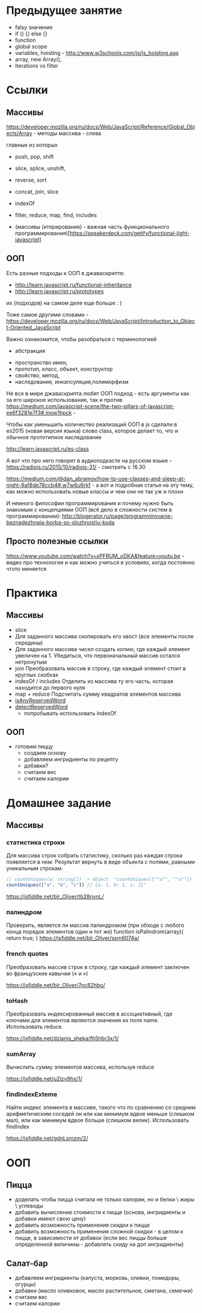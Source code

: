 # Предыдущее занятие
* falsy значения
* if () {} else {}
* function
* global scope
* variables, hoisting - http://www.w3schools.com/js/js_hoisting.asp
* array, new Array(), 
* iterations vs filter

# Ссылки
## Массивы

https://developer.mozilla.org/ru/docs/Web/JavaScript/Reference/Global_Objects/Array - методы массива - слева

главные из которых
* push, pop, shift
* slice, splice, unshift,
* reverse, sort
* concat, join, slice
* indexOf
* filter, reduce, map, find, includes

* (массивы (итерирование) - важная часть функционального программирования)[https://speakerdeck.com/getify/functional-light-javascript]

## ООП
Есть разные подходы к ООП в джаваскрипте: 
* http://learn.javascript.ru/functional-inheritance
* http://learn.javascript.ru/prototypes

их (подходов) на самом деле еще больше : )

Тоже самое другими словами - https://developer.mozilla.org/ru/docs/Web/JavaScript/Introduction_to_Object-Oriented_JavaScript

Важно ознакомится, чтобы разобраться с терминологией 
- абстракция 
* пространство имен, 
* прототип, класс, объект, конструктор
* свойство, метод, 
* наследование, инкапсуляция,полиморфизм

Не все в мире джаваскрипта любят ООП подход - есть аргументы как за его широкое использование, так и против
https://medium.com/javascript-scene/the-two-pillars-of-javascript-ee6f3281e7f3#.inow1hpck - 

Чтобы как уменьшить количество реализаций ООП в js сделали в es2015 (новая версия языка) слово class, которое делает то, что и обычное прототипное наследование

http://learn.javascript.ru/es-class

А вот что про него говорят в аудиоподкасте на русском языке - https://radiojs.ru/2015/10/radiojs-31/ - смотреть с 16.30

https://medium.com/@dan_abramov/how-to-use-classes-and-sleep-at-night-9af8de78ccb4#.w7w6u6rkf - а вот и подробная статья на эту тему, как можно использовать новые классы и чем они не так уж и плохи

И немного философии программирования и почему нужно быть знакомым с концепциями ООП (всё дело в сложности систем в программировании):
http://blogerator.ru/page/programmirovanie-beznadezhnaja-borba-so-slozhnostju-koda

## Просто полезные ссылки
https://www.youtube.com/watch?v=xPFRUM_oDKA&feature=youtu.be - видео про технологии и как можно учиться в условиях, когда постоянно чтото меняется

# Практика
## Массивы
* slice
* Для заданного массива скопировать его хвост (все элементы после середины)
* Для заданного массива чисел создать копию, где каждый элемент увеличен на 1. Убедиться, что первоначальный массив остался нетронутым
* join	Преобразовать массив в строку, где каждый элемент стоит в круглых скобках
* indexOf / includes	Отделить из массива ту его часть, которая находится до первого нуля
* map + reduce Подсчитать сумму квадратов элементов массива
* [isAnyReservedWord](https://jsfiddle.net/dzianis_sheka/kq5ndhq6/)
* [detectReservedWord](https://jsfiddle.net/dzianis_sheka/n4j95to4/)
  * попробывать использовать indexOf

## ООП
* готовим пиццу
  * создаем основу
  * добавляем ингридиенты по рецепту
  * добавки?
  * считаем вес
  * считаем калории
  
# Домашнее задание
## Массивы
### статистика строки
Для массива строк собрать статистику, сколько раз каждая строка появляется в нем. Результат вернуть в виде объекта с полями, равными уникальным строкам.	
```javascript
// countUniques(a: string[]) -> object	"countUniques([""a"", ""a""]) -> {a: 2}
countUniques(["a", "b", "c"]) // {a: 1, b: 1, c: 1}"
```
https://jsfiddle.net/blr_Oliver/tb28nvnL/
### палиндром
Проверить, является ли массив палиндромом (при обходе с любого конца порядок элементов один и тот же)
function isPalindrom(array){
	return true;
}
https://jsfiddle.net/blr_Oliver/ssm8074a/

### french quotes

Преобразовать массив строк в строку, где каждый элемент заключен во французские кавычки (« и »)

https://jsfiddle.net/blr_Oliver/7nc82hbo/

### toHash
Преобразовать индексированный массив в ассоциативный, где ключами для элементов являются значения их поля name. Использовать reduce.

https://jsfiddle.net/dzianis_sheka/fh5hbr3x/1/

### sumArray

Вычислить сумму элементов массива, используя reduce

https://jsfiddle.net/u2jzy9hx/1/

### findIndexExteme

Найти индекс элемента в массиве, такого что по сравнению со средним арифметическим соседей он или как минимум вдвое меньше (слишком мал), или как минимум вдвое больше (слишком велик). Использовать findIndex

https://jsfiddle.net/gdnLsmzm/2/


# ООП
## Пицца
* доделать чтобы пицца считала не только калории, но и белки \ жиры \ углеводы
* добавить вычисление стоимости к пицце (основа, ингридиенты и добавки имеют свою цену)
* добавить возможность применения скидки к пицце
* добавить возможность применения сложной скидки - в целом к пицце, в зависимости от добавок (если вес пиццы больше определенной величины - добавлять скиду на доп ингридиенты)

## Салат-бар
* добавляем ингридиенты (капуста, морковь, оливки, помидоры, огурцы)
* добавки (масло оливковое, масло растительное, сметана, семечки)
* считаем вес
* считаем калории
